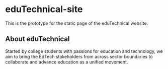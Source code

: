 # eduTechnical-site

This is the prototype for the static page of the eduTechnical website.

## About eduTechnical
Started by college students with passions for education and technology, we aim to bring the EdTech stakeholders from across sector boundaries to collaborate and advance education as a unified movement.

